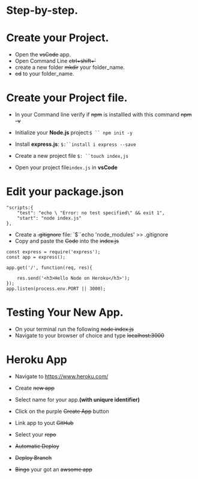 # Step-by-step.
# Create your Project.
 
 * Open the ~~vsCode~~ app.
 * Open Command Line ~~ctrl+shift+`~~
 * create a new folder ~~mkdir~~ your folder_name.
 * ~~cd~~ to your folder_name.
 
 # Create your Project file.
 * In your Command line verify if ~~npm~~ is installled with this command ~~npm -v~~

* Initialize your **Node.js** project:`$ `` npm init -y`
* Install **express.js**: `$:``install i express --save`

* Create a new project file `$: ``touch index,js`
* Open your project file`index.js` in **vsCode**

# Edit your package.json
```
"scripts:{
    "test": "echo \ "Error: no test specified\" && exit 1",
    "start": "node index.js"
},

```

* Create a ~~.gitignore~~ file: `$``echo 'node_modules' >> .gitignore
* Copy and paste the ~~Code~~ into the ~~index.js~~

```
const express = require('express');
const app = express();

app.get('/', function(req, res){

    res.send('<h3>Hello Node on Heroku</h3>');
});
app.listen(process.env.PORT || 3000);

```
# Testing Your New App.

* On your terminal run the following ~~node index.js~~
* Navigate to your browser of choice and type ~~localhost:3000~~ 


# Heroku App

* Navigate to https://www.heroku.com/

* Create ~~new app~~
* Select name for your app.**(with uniqure identifier)**
* Click on the purple ~~Create App~~ button
* Link app to yout ~~GitHub~~
* Select your ~~repo~~
* ~~Automatic Deploy~~
* ~~Deploy Branch~~
* ~~Bingo~~ your got an ~~awsome app~~